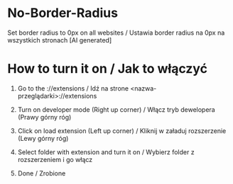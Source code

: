 # No-Border-Radius
Set border radius to 0px on all websites / Ustawia border radius na 0px na wszystkich stronach [AI generated]

# How to turn it on / Jak to włączyć
1. Go to the <name-of-browser>://extensions / Idź na strone <nazwa-przeglądarki>://extensions

2. Turn on developer mode (Right up corner) / Włącz tryb dewelopera (Prawy górny róg)

3. Click on load extension (Left up corner) / Kliknij w załaduj rozszerzenie (Lewy górny róg)

4. Select folder with extension and turn it on / Wybierz folder z rozszerzeniem i go włącz

5. Done / Zrobione
